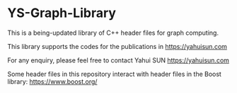 # YS-Graph-Library

This is a being-updated library of C++ header files for graph computing.

This library supports the codes for the publications in https://yahuisun.com

For any enquiry, please feel free to contact Yahui SUN https://yahuisun.com

Some header files in this repository interact with header files in the Boost library: https://www.boost.org/
